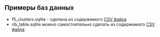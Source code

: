 ## Примеры баз данных

* f5_clusters.sqlite - сделана из содержимого [CSV файла](https://github.com/vijayajyothi/planning/blob/master/csv_data/f5/f5_clusters.csv)
* rib_table.sqlite можно самостоятельно сделать из содержимого [CSV файла](https://github.com/intrig-unicamp/ALTO-as-a-Service/blob/master/IXP-PTT-BR/20141208/PTTMetro-LG-Dataset/IPv4/processed/rib.table.lg.ba.ptt.br-BGP.csv.gz)

